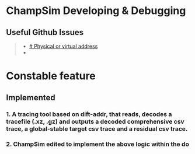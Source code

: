 # ChampSim Developing & Debugging
## Useful Github Issues
 > - [# Physical or virtual address](https://github.com/ChampSim/ChampSim/issues/15)
 > -

# Constable feature
## Implemented
### 1.  A tracing tool based on dift-addr, that reads, decodes a tracefile (.xz, .gz) and outputs a decoded comprehensive csv trace, a global-stable target csv trace and a residual csv trace.
### 2. ChampSim edited to implement the above logic within the do
<!--stackedit_data:
eyJoaXN0b3J5IjpbLTY0NzA1Mzc0NF19
-->